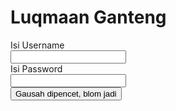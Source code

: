
  <link rel="stylesheet" href="style.css"> 
 </head> 
 <body> 
  <div class="container"> 
   <h1>Luqmaan Ganteng</h1> 
   <form> 
    <label>Isi Username</label> 
    <br> 
    <input type="text"> 
    <br> 
    <label>Isi Password</label> 
    <br> 
    <input type="password"> 
    <br> 
    <button>Gausah dipencet, blom jadi</button> 
   </form> 
  </div> 
 </body>
</html>
